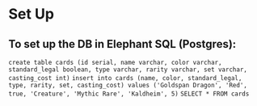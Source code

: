 # Set Up

## To set up the DB in Elephant SQL (Postgres): 

`create table cards (id serial, name varchar, color varchar, standard_legal boolean, type varchar, rarity varchar, set varchar, casting_cost int)`
`insert into cards (name, color, standard_legal, type, rarity, set, casting_cost) values ('Goldspan Dragon', 'Red', true, 'Creature', 'Mythic Rare', 'Kaldheim', 5)`
`SELECT * FROM cards` 
